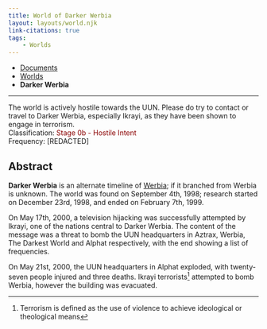 ```yaml
---
title: World of Darker Werbia
layout: layouts/world.njk
link-citations: true
tags:
    - Worlds
---
```

<nav class="breadcrumb">
    <ul>
        <li><a href="/docs">Documents</a></li>
        <li><a href="/docs/world">Worlds</a></li>
        <li><b>Darker Werbia</b></li>
    </ul>
</nav>
<hr>

<div class="alert danger">
The world is actively hostile towards the UUN. Please do try to contact or travel to Darker Werbia, especially Ikrayi, as they have been shown to engage in terrorism.
</div>

<div class="alert info">
Classification: <span style="color:darkred;">Stage 0b - Hostile Intent</span><br>
Frequency: [REDACTED]
</div>

## Abstract
**Darker Werbia** is an alternate timeline of <a href="/docs/world/werbia/">Werbia</a>; if it branched from Werbia is unknown. The world was found on September 4th, 1998; research started on December 23rd, 1998, and ended on February 7th, 1999.

On May 17th, 2000, a television hijacking was successfully attempted by Ikrayi, one of the nations central to Darker Werbia. The content of the message was a threat to bomb the UUN headquarters in Aztrax, Werbia, The Darkest World and Alphat respectively, with the end showing a list of frequencies.

On May 21st, 2000, the UUN headquarters in Alphat exploded, with twenty-seven people injured and three deaths. Ikrayi terrorists[^1] attempted to bomb Werbia, however the building was evacuated.

[^1]: Terrorism is defined as the use of violence to achieve ideological or theological means